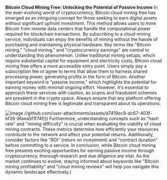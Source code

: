 **Bitcoin Cloud Mining Free: Unlocking the Potential of Passive Income**
In the ever-evolving world of cryptocurrency, Bitcoin cloud mining free has emerged as an intriguing concept for those seeking to earn digital assets without significant upfront investment. This method allows users to mine Bitcoin from remote data centers that handle the computational power required for blockchain transactions. By subscribing to a cloud mining service, individuals can enjoy the benefits of mining without the hassle of purchasing and maintaining physical hardware.
Key terms like "Bitcoin mining," "cloud mining," and "cryptocurrency earnings" are central to understanding this phenomenon. Unlike traditional mining setups, which require substantial capital for equipment and electricity costs, Bitcoin cloud mining free offers a more accessible entry point. Users simply pay a subscription fee or agree to terms that allow them to harness shared processing power, generating profits in the form of Bitcoin.
Another important keyword is "passive income," which highlights the potential for earning money with minimal ongoing effort. However, it's essential to approach these services with caution, as scams and fraudulent schemes are prevalent in the crypto space. Always ensure that any platform offering Bitcoin cloud mining free is legitimate and transparent about its operations.

![Image](https://github.com/user-attachments/assets/d7419ec9-dc67-403f-bf28-8faea5f1f74f)
 //github.com/user-attachments/assets/d7419ec9-dc67-403f-bf28-8faea5f1f74f)))
Furthermore, understanding concepts such as "hash rate" and "mining difficulty" is crucial when evaluating the viability of cloud mining contracts. These metrics determine how efficiently your resources contribute to the network and affect your potential returns. Additionally, consider factors like "ROI" (return on investment) and "contract duration" before committing to a service.
In conclusion, while Bitcoin cloud mining free presents exciting opportunities for earning passive income through cryptocurrency, thorough research and due diligence are vital. As the market continues to evolve, staying informed about keywords like "Bitcoin mining profitability" and "cloud mining reviews" will help you navigate this dynamic landscape effectively.)
